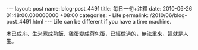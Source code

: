 --- layout: post name: blog-post\_4491 title: 每日一句+注釋 date: 2010-06-26 01:48:00.000000000 +08:00 categories: - Life permalink: /2010/06/blog-post\_4491.html --- Life can be different if you have a time machine.  
    
木已成舟、生米煮成熟飯、雞蛋變成荷包蛋，已經做過的，無法重來，這就是人生。
